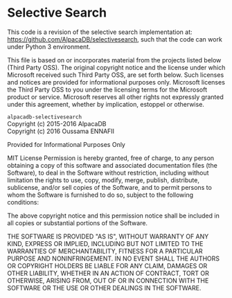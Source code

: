 # Selective Search

This code is a revision of the selective search implementation at:
https://github.com/AlpacaDB/selectivesearch, such that the code can work under Python 3 environment.

This file is based on or incorporates material from the projects listed below (Third Party OSS). The original copyright notice and the license under which Microsoft received such Third Party OSS, are set forth below. Such licenses and notices are provided for informational purposes only. Microsoft licenses the Third Party OSS to you under the licensing terms for the Microsoft product or service. Microsoft reserves all other rights not expressly granted under this agreement, whether by implication, estoppel or otherwise.

`alpacadb-selectivesearch`  
Copyright (c) 2015-2016 AlpacaDB  
Copyright (c) 2016 Oussama ENNAFII

Provided for Informational Purposes Only

MIT License
Permission is hereby granted, free of charge, to any person obtaining a copy of this software and associated documentation files (the Software), to deal in the Software without restriction, including without limitation the rights to use, copy, modify, merge, publish, distribute, sublicense, and/or sell copies of the Software, and to permit persons to whom the Software is furnished to do so, subject to the following conditions:

The above copyright notice and this permission notice shall be included in all copies or substantial portions of the Software.

THE SOFTWARE IS PROVIDED "AS IS", WITHOUT WARRANTY OF ANY KIND, EXPRESS OR IMPLIED, INCLUDING BUT NOT LIMITED TO THE WARRANTIES OF MERCHANTABILITY, FITNESS FOR A PARTICULAR PURPOSE AND
NONINFRINGEMENT. IN NO EVENT SHALL THE AUTHORS OR COPYRIGHT HOLDERS BE LIABLE FOR ANY CLAIM, DAMAGES OR OTHER LIABILITY, WHETHER IN AN ACTION OF CONTRACT, TORT OR OTHERWISE, ARISING FROM, OUT OF OR IN CONNECTION WITH THE SOFTWARE OR THE USE OR OTHER DEALINGS IN THE SOFTWARE.
